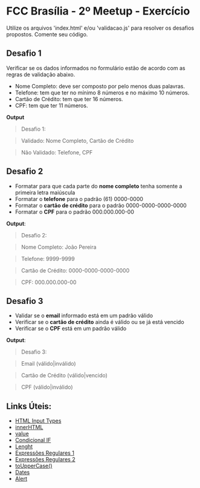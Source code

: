 # FCC Brasília - 2º Meetup - Exercício

Utilize os arquivos 'index.html' e/ou 'validacao.js' para resolver os desafios propostos.
Comente seu código.

## Desafio 1

Verificar se os dados informados no formulário estão de acordo com as regras de validação abaixo.

- Nome Completo: deve ser composto por pelo menos duas palavras.
- Telefone: tem que ter no mínimo 8 números e no máximo 10 números.
- Cartão de Crédito: tem que ter 16 números.
- CPF: tem que ter 11 números.

**Output**
>Desafio 1:

>Validado: Nome Completo, Cartão de Crédito

>Não Validado: Telefone, CPF


## Desafio 2
- Formatar para que cada parte do **nome completo** tenha somente a primeira letra maiúscula
- Formatar o **telefone** para o padrão (61) 0000-0000
- Formatar o **cartão de crédito** para o padrão 0000-0000-0000-0000
- Formatar o **CPF** para o padrão 000.000.000-00

**Output**:
>Desafio 2:

>Nome Completo: João Pereira

>Telefone: 9999-9999

>Cartão de Crédito: 0000-0000-0000-0000

>CPF: 000.000.000-00

## Desafio 3
- Validar se o **email** informado está em um padrão válido
- Verificar se o **cartão de crédito** ainda é válido ou se já está vencido
- Verificar se o **CPF** está em um padrão válido

**Output**:
>Desafio 3:

>Email (válido|inválido)

>Cartão de Crédito (válido|vencido)

>CPF (válido|inválido)


## Links Úteis:
* [HTML Input Types](http://www.w3schools.com/html/html_form_input_types.asp)
* [innerHTML](http://www.w3schools.com/jsref/prop_html_innerhtml.asp)
* [value](http://www.w3schools.com/jsref/prop_text_value.asp)
* [Condicional IF](https://developer.mozilla.org/pt-BR/docs/Web/JavaScript/Reference/Statements/if...else)
* [Lenght](http://www.w3schools.com/jsref/jsref_length_string.asp)
* [Expressões Regulares 1](https://developer.mozilla.org/pt-BR/docs/Web/JavaScript/Guide/Regular_Expressions)
* [Expressões Regulares 2](http://eloquentjavascript.net/09_regexp.html)
* [toUpperCase()](http://www.w3schools.com/jsref/jsref_touppercase.asp)
* [Dates](http://www.w3schools.com/js/js_dates.asp)
* [Alert](http://www.w3schools.com/jsref/met_win_alert.asp)


